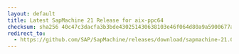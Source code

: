```yaml
---
layout: default
title: Latest SapMachine 21 Release for aix-ppc64
checksum: sha256 40c47c3dacfa3b3bde430251430638103e46f064d80a9a5900677a01b9fa6f0e
redirect_to:
  - https://github.com/SAP/SapMachine/releases/download/sapmachine-21.0.7/sapmachine-jdk-21.0.7_aix-ppc64_bin.tar.gz
---
```

